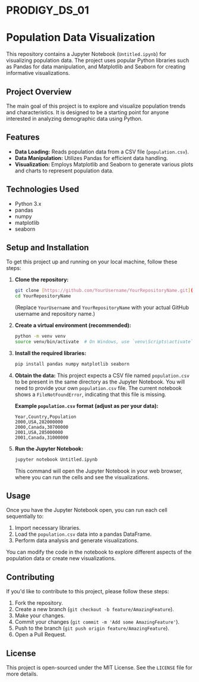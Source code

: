 # PRODIGY_DS_01
# Population Data Visualization

This repository contains a Jupyter Notebook (`Untitled.ipynb`) for visualizing population data. The project uses popular Python libraries such as Pandas for data manipulation, and Matplotlib and Seaborn for creating informative visualizations.

## Project Overview

The main goal of this project is to explore and visualize population trends and characteristics. It is designed to be a starting point for anyone interested in analyzing demographic data using Python.

## Features

* **Data Loading:** Reads population data from a CSV file (`population.csv`).
* **Data Manipulation:** Utilizes Pandas for efficient data handling.
* **Visualization:** Employs Matplotlib and Seaborn to generate various plots and charts to represent population data.

## Technologies Used

* Python 3.x
* pandas
* numpy
* matplotlib
* seaborn

## Setup and Installation

To get this project up and running on your local machine, follow these steps:

1.  **Clone the repository:**
    ```bash
    git clone [https://github.com/YourUsername/YourRepositoryName.git](https://github.com/YourUsername/YourRepositoryName.git)
    cd YourRepositoryName
    ```
    (Replace `YourUsername` and `YourRepositoryName` with your actual GitHub username and repository name.)

2.  **Create a virtual environment (recommended):**
    ```bash
    python -m venv venv
    source venv/bin/activate  # On Windows, use `venv\Scripts\activate`
    ```

3.  **Install the required libraries:**
    ```bash
    pip install pandas numpy matplotlib seaborn
    ```

4.  **Obtain the data:**
    This project expects a CSV file named `population.csv` to be present in the same directory as the Jupyter Notebook. You will need to provide your own `population.csv` file. The current notebook shows a `FileNotFoundError`, indicating that this file is missing.

    **Example `population.csv` format (adjust as per your data):**
    ```csv
    Year,Country,Population
    2000,USA,282000000
    2000,Canada,30700000
    2001,USA,285000000
    2001,Canada,31000000
    ```

5.  **Run the Jupyter Notebook:**
    ```bash
    jupyter notebook Untitled.ipynb
    ```
    This command will open the Jupyter Notebook in your web browser, where you can run the cells and see the visualizations.

## Usage

Once you have the Jupyter Notebook open, you can run each cell sequentially to:
1.  Import necessary libraries.
2.  Load the `population.csv` data into a pandas DataFrame.
3.  Perform data analysis and generate visualizations.

You can modify the code in the notebook to explore different aspects of the population data or create new visualizations.

## Contributing

If you'd like to contribute to this project, please follow these steps:

1.  Fork the repository.
2.  Create a new branch (`git checkout -b feature/AmazingFeature`).
3.  Make your changes.
4.  Commit your changes (`git commit -m 'Add some AmazingFeature'`).
5.  Push to the branch (`git push origin feature/AmazingFeature`).
6.  Open a Pull Request.

## License

This project is open-sourced under the MIT License. See the `LICENSE` file for more details.
